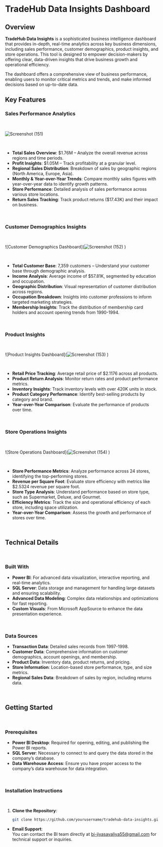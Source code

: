 # TradeHub Data Insights Dashboard

## Overview
**TradeHub Data Insights** is a sophisticated business intelligence dashboard that provides in-depth, real-time analytics across key business dimensions, including sales performance, customer demographics, product insights, and store operations. This tool is designed to empower decision-makers by offering clear, data-driven insights that drive business growth and operational efficiency.

The dashboard offers a comprehensive view of business performance, enabling users to monitor critical metrics and trends, and make informed decisions based on up-to-date data.

## Key Features

### Sales Performance Analytics

<br>

![Screenshot (151)](https://github.com/user-attachments/assets/486fa9f4-96f2-412e-91e8-8a1233c306df)


<br>

- **Total Sales Overview**: $1.76M – Analyze the overall revenue across regions and time periods.
- **Profit Insights**: $1.05M – Track profitability at a granular level.
- **Regional Sales Distribution**: Breakdown of sales by geographic regions (North America, Europe, Asia).
- **Monthly & Year-over-Year Trends**: Compare monthly sales figures with year-over-year data to identify growth patterns.
- **Store Performance**: Detailed analysis of sales performance across various store locations.
- **Return Sales Tracking**: Track product returns ($17.43K) and their impact on business.

<br>

### Customer Demographics Insights

<br>

![Customer Demographics Dashboard](![Screenshot (152)](https://github.com/user-attachments/assets/92f64168-f3b8-4372-ae26-ca5c80a82d60)
)  

<br>

- **Total Customer Base**: 7,359 customers – Understand your customer base through demographic analysis.
- **Income Analysis**: Average income of $57.81K, segmented by education and occupation.
- **Geographic Distribution**: Visual representation of customer distribution across regions.
- **Occupation Breakdown**: Insights into customer professions to inform targeted marketing strategies.
- **Membership Insights**: Track the distribution of membership card holders and account opening trends from 1990-1994.

<br>

### Product Insights

<br>

![Product Insights Dashboard](![Screenshot (153)](https://github.com/user-attachments/assets/772b9c55-20b2-46b0-b503-5bbdd44b95cb)
) 

<br>

- **Retail Price Tracking**: Average retail price of $2.1176 across all products.
- **Product Return Analysis**: Monitor return rates and product performance metrics.
- **Inventory Insights**: Track inventory levels with over 420K units in stock.
- **Product Category Performance**: Identify best-selling products by category and brand.
- **Year-over-Year Comparison**: Evaluate the performance of products over time.

<br>

### Store Operations Insights

<br>

![Store Operations Dashboard](![Screenshot (154)](https://github.com/user-attachments/assets/c38e7fee-57be-4b68-865f-d81d41725c43)
)  

<br>

- **Store Performance Metrics**: Analyze performance across 24 stores, identifying the top-performing stores.
- **Revenue per Square Foot**: Evaluate store efficiency with metrics like $2.5324 revenue per square foot.
- **Store Type Analysis**: Understand performance based on store type, such as Supermarket, Deluxe, and Gourmet.
- **Efficiency Metrics**: Track the size and operational efficiency of each store, including space utilization.
- **Year-over-Year Comparison**: Assess the growth and performance of stores over time.

<br>

## Technical Details

<br>

### Built With
- **Power BI**: For advanced data visualization, interactive reporting, and real-time analytics.
- **SQL Server**: Data storage and management for handling large datasets and ensuring scalability.
- **Advanced Data Modeling**: Complex data relationships and optimizations for fast reporting.
- **Custom Visuals**: From Microsoft AppSource to enhance the data presentation experience.

<br>

### Data Sources
- **Transaction Data**: Detailed sales records from 1997-1998.
- **Customer Data**: Comprehensive information on customer demographics, account openings, and membership.
- **Product Data**: Inventory data, product returns, and pricing.
- **Store Information**: Location-based store performance, type, and size metrics.
- **Regional Sales Data**: Breakdown of sales by region, including returns data.

<br>

## Getting Started

<br>

### Prerequisites
- **Power BI Desktop**: Required for opening, editing, and publishing the Power BI reports.
- **SQL Server**: Necessary to connect to and query the data stored in the company’s database.
- **Data Warehouse Access**: Ensure you have proper access to the company’s data warehouse for data integration.

<br>

### Installation Instructions

<br>

1. **Clone the Repository**:  
   ```bash
   git clone https://github.com/yourusername/tradehub-data-insights.git

- **Email Support**:  
  You can contact the BI team directly at [bi-jiyasavaliya55@gmail.com](mailto:bi-jiyasavaliya55@gmail.com) for technical support or inquiries.
